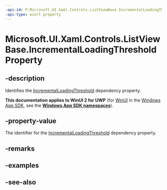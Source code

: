 ```yaml
---
-api-id: P:Microsoft.UI.Xaml.Controls.ListViewBase.IncrementalLoadingThresholdProperty
-api-type: winrt property
---
```


<!-- Property syntax
public Windows.UI.Xaml.DependencyProperty IncrementalLoadingThresholdProperty { get; }
-->

# Microsoft.UI.Xaml.Controls.ListViewBase.IncrementalLoadingThresholdProperty

## -description
Identifies the [IncrementalLoadingThreshold](listviewbase_incrementalloadingthreshold.md) dependency property.

**This documentation applies to WinUI 2 for UWP** (for [WinUI](/windows/apps/winui/winui3/) in the [Windows App SDK](/windows/apps/windows-app-sdk/), see the **[Windows App SDK namespaces](/windows/windows-app-sdk/api/winrt/)**).

## -property-value
The identifier for the [IncrementalLoadingThreshold](listviewbase_incrementalloadingthreshold.md) dependency property.

## -remarks

## -examples

## -see-also
